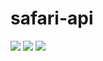 # safari-api

![](https://github.com/khaljimbo/safari-api/workflows/.github/go.yml/badge.svg)
![](https://github.com/khaljimbo/safari-api/workflows/.github/test.yml/badge.svg)
![](https://github.com/khaljimbo/safari-api/workflows/.github/dockerimage.yml/badge.svg)